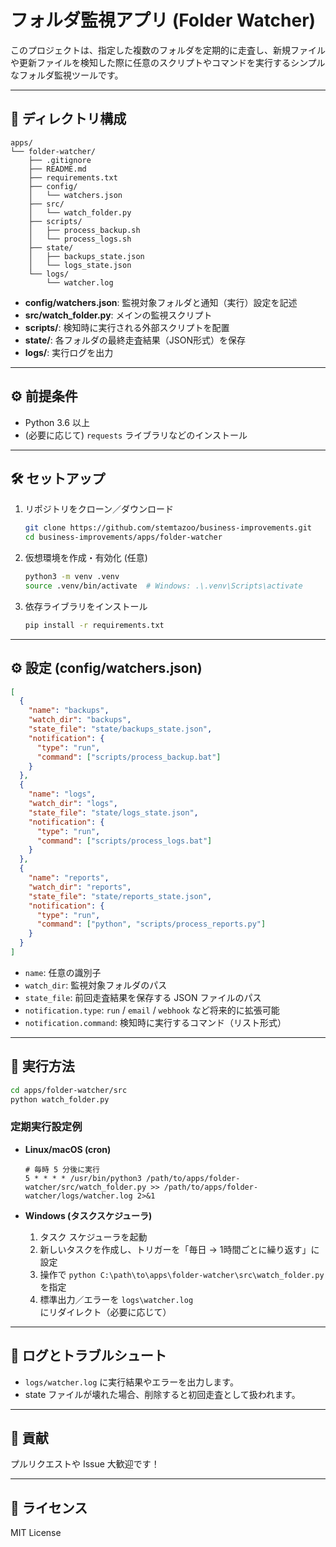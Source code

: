 # フォルダ監視アプリ (Folder Watcher)

このプロジェクトは、指定した複数のフォルダを定期的に走査し、新規ファイルや更新ファイルを検知した際に任意のスクリプトやコマンドを実行するシンプルなフォルダ監視ツールです。

---

## 📂 ディレクトリ構成

```
apps/
└── folder-watcher/
    ├── .gitignore
    ├── README.md
    ├── requirements.txt
    ├── config/
    │   └── watchers.json
    ├── src/
    │   └── watch_folder.py
    ├── scripts/
    │   ├── process_backup.sh
    │   └── process_logs.sh
    ├── state/
    │   ├── backups_state.json
    │   └── logs_state.json
    └── logs/
        └── watcher.log
```

* **config/watchers.json**: 監視対象フォルダと通知（実行）設定を記述
* **src/watch\_folder.py**: メインの監視スクリプト
* **scripts/**: 検知時に実行される外部スクリプトを配置
* **state/**: 各フォルダの最終走査結果（JSON形式）を保存
* **logs/**: 実行ログを出力

---

## ⚙️ 前提条件

* Python 3.6 以上
* (必要に応じて) `requests` ライブラリなどのインストール

---

## 🛠️ セットアップ

1. リポジトリをクローン／ダウンロード

   ```bash
   git clone https://github.com/stemtazoo/business-improvements.git
   cd business-improvements/apps/folder-watcher
   ```

2. 仮想環境を作成・有効化 (任意)

   ```bash
   python3 -m venv .venv
   source .venv/bin/activate  # Windows: .\.venv\Scripts\activate
   ```

3. 依存ライブラリをインストール

   ```bash
   pip install -r requirements.txt
   ```

---

## ⚙️ 設定 (config/watchers.json)

```json
[
  {
    "name": "backups",
    "watch_dir": "backups",
    "state_file": "state/backups_state.json",
    "notification": {
      "type": "run",
      "command": ["scripts/process_backup.bat"]
    }
  },
  {
    "name": "logs",
    "watch_dir": "logs",
    "state_file": "state/logs_state.json",
    "notification": {
      "type": "run",
      "command": ["scripts/process_logs.bat"]
    }
  },
  {
    "name": "reports",
    "watch_dir": "reports",
    "state_file": "state/reports_state.json",
    "notification": {
      "type": "run",
      "command": ["python", "scripts/process_reports.py"]
    }
  }
]

```

* `name`: 任意の識別子
* `watch_dir`: 監視対象フォルダのパス
* `state_file`: 前回走査結果を保存する JSON ファイルのパス
* `notification.type`: `run` / `email` / `webhook` など将来的に拡張可能
* `notification.command`: 検知時に実行するコマンド（リスト形式）

---

## 🚀 実行方法

```bash
cd apps/folder-watcher/src
python watch_folder.py
```

### 定期実行設定例

* **Linux/macOS (cron)**

  ```cron
  # 毎時 5 分後に実行
  5 * * * * /usr/bin/python3 /path/to/apps/folder-watcher/src/watch_folder.py >> /path/to/apps/folder-watcher/logs/watcher.log 2>&1
  ```

* **Windows (タスクスケジューラ)**

  1. タスク スケジューラを起動
  2. 新しいタスクを作成し、トリガーを「毎日 → 1時間ごとに繰り返す」に設定
  3. 操作で `python C:\path\to\apps\folder-watcher\src\watch_folder.py` を指定
  4. 標準出力／エラーを `logs\watcher.log` にリダイレクト（必要に応じて）

---

## 📝 ログとトラブルシュート

* `logs/watcher.log` に実行結果やエラーを出力します。
* state ファイルが壊れた場合、削除すると初回走査として扱われます。

---

## 🤝 貢献

プルリクエストや Issue 大歓迎です！

---

## 📝 ライセンス

MIT License

